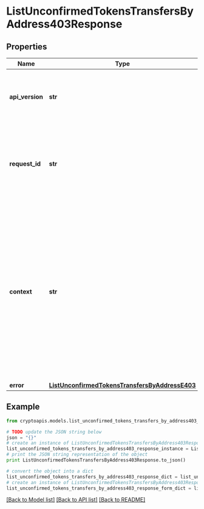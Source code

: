 # ListUnconfirmedTokensTransfersByAddress403Response


## Properties
Name | Type | Description | Notes
------------ | ------------- | ------------- | -------------
**api_version** | **str** | Specifies the version of the API that incorporates this endpoint. | 
**request_id** | **str** | Defines the ID of the request. The &#x60;requestId&#x60; is generated by Crypto APIs and it&#39;s unique for every request. | 
**context** | **str** | In batch situations the user can use the context to correlate responses with requests. This property is present regardless of whether the response was successful or returned as an error. &#x60;context&#x60; is specified by the user. | [optional] 
**error** | [**ListUnconfirmedTokensTransfersByAddressE403**](ListUnconfirmedTokensTransfersByAddressE403.md) |  | 

## Example

```python
from cryptoapis.models.list_unconfirmed_tokens_transfers_by_address403_response import ListUnconfirmedTokensTransfersByAddress403Response

# TODO update the JSON string below
json = "{}"
# create an instance of ListUnconfirmedTokensTransfersByAddress403Response from a JSON string
list_unconfirmed_tokens_transfers_by_address403_response_instance = ListUnconfirmedTokensTransfersByAddress403Response.from_json(json)
# print the JSON string representation of the object
print ListUnconfirmedTokensTransfersByAddress403Response.to_json()

# convert the object into a dict
list_unconfirmed_tokens_transfers_by_address403_response_dict = list_unconfirmed_tokens_transfers_by_address403_response_instance.to_dict()
# create an instance of ListUnconfirmedTokensTransfersByAddress403Response from a dict
list_unconfirmed_tokens_transfers_by_address403_response_form_dict = list_unconfirmed_tokens_transfers_by_address403_response.from_dict(list_unconfirmed_tokens_transfers_by_address403_response_dict)
```
[[Back to Model list]](../README.md#documentation-for-models) [[Back to API list]](../README.md#documentation-for-api-endpoints) [[Back to README]](../README.md)


